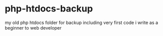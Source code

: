 # php-htdocs-backup
my old php htdocs folder for backup
including very first code i write as a beginner to web developer
